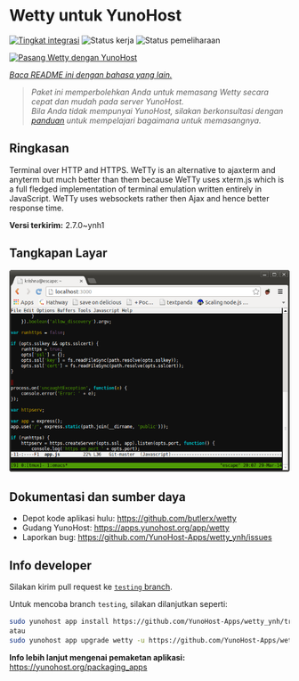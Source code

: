 <!--
N.B.: README ini dibuat secara otomatis oleh <https://github.com/YunoHost/apps/tree/master/tools/readme_generator>
Ini TIDAK boleh diedit dengan tangan.
-->

# Wetty untuk YunoHost

[![Tingkat integrasi](https://dash.yunohost.org/integration/wetty.svg)](https://ci-apps.yunohost.org/ci/apps/wetty/) ![Status kerja](https://ci-apps.yunohost.org/ci/badges/wetty.status.svg) ![Status pemeliharaan](https://ci-apps.yunohost.org/ci/badges/wetty.maintain.svg)

[![Pasang Wetty dengan YunoHost](https://install-app.yunohost.org/install-with-yunohost.svg)](https://install-app.yunohost.org/?app=wetty)

*[Baca README ini dengan bahasa yang lain.](./ALL_README.md)*

> *Paket ini memperbolehkan Anda untuk memasang Wetty secara cepat dan mudah pada server YunoHost.*  
> *Bila Anda tidak mempunyai YunoHost, silakan berkonsultasi dengan [panduan](https://yunohost.org/install) untuk mempelajari bagaimana untuk memasangnya.*

## Ringkasan

Terminal over HTTP and HTTPS. WeTTy is an alternative to ajaxterm and anyterm but much better than them because WeTTy uses xterm.js which is a full fledged implementation of terminal emulation written entirely in JavaScript. WeTTy uses websockets rather then Ajax and hence better response time.


**Versi terkirim:** 2.7.0~ynh1

## Tangkapan Layar

![Tangkapan Layar pada Wetty](./doc/screenshots/terminal.png)

## Dokumentasi dan sumber daya

- Depot kode aplikasi hulu: <https://github.com/butlerx/wetty>
- Gudang YunoHost: <https://apps.yunohost.org/app/wetty>
- Laporkan bug: <https://github.com/YunoHost-Apps/wetty_ynh/issues>

## Info developer

Silakan kirim pull request ke [`testing` branch](https://github.com/YunoHost-Apps/wetty_ynh/tree/testing).

Untuk mencoba branch `testing`, silakan dilanjutkan seperti:

```bash
sudo yunohost app install https://github.com/YunoHost-Apps/wetty_ynh/tree/testing --debug
atau
sudo yunohost app upgrade wetty -u https://github.com/YunoHost-Apps/wetty_ynh/tree/testing --debug
```

**Info lebih lanjut mengenai pemaketan aplikasi:** <https://yunohost.org/packaging_apps>

